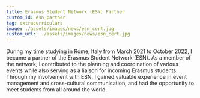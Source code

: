 ```yaml
---
title: Erasmus Student Network (ESN) Partner
custom_id: esn_partner
tag: extracurriculars
image: ./assets/images/news/esn_cert.jpg
custom_url:  ./assets/images/news/esn_cert.jpg
---
```


During my time studying in Rome, Italy from March 2021 to October 2022, I became a partner of the Erasmus Student Network (ESN). As a member of the network, I contributed to the planning and coordination of various events while also serving as a liaison for incoming Erasmus students. Through my involvement with ESN, I gained valuable experience in event management and cross-cultural communication, and had the opportunity to meet students from all around the world.
